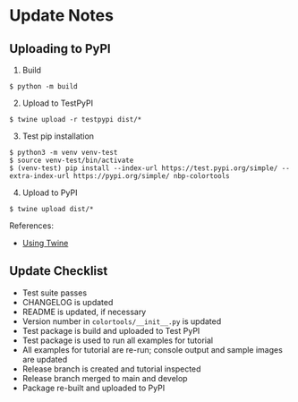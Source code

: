 # Update Notes

## Uploading to PyPI 

1. Build 

```
$ python -m build
```

2. Upload to TestPyPI

```
$ twine upload -r testpypi dist/*
```

3. Test pip installation

```
$ python3 -m venv venv-test
$ source venv-test/bin/activate
$ (venv-test) pip install --index-url https://test.pypi.org/simple/ --extra-index-url https://pypi.org/simple/ nbp-colortools
```

4. Upload to PyPI

```
$ twine upload dist/*
```

References: 
- [Using Twine](https://twine.readthedocs.io/en/stable/#using-twine)

## Update Checklist

- Test suite passes
- CHANGELOG is updated
- README is updated, if necessary
- Version number in `colortools/__init__.py` is updated
- Test package is build and uploaded to Test PyPI
- Test package is used to run all examples for tutorial
- All examples for tutorial are re-run; console output and sample images are updated
- Release branch is created and tutorial inspected
- Release branch merged to main and develop
- Package re-built and uploaded to PyPI
